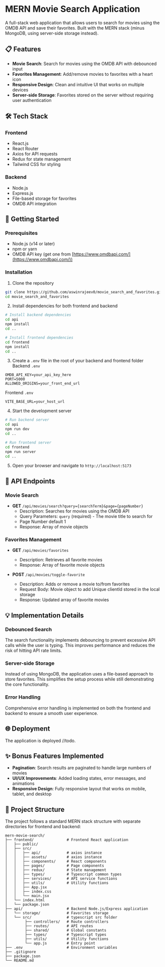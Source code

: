 # MERN Movie Search Application

A full-stack web application that allows users to search for movies using the OMDB API and save their favorites. Built with the MERN stack (minus MongoDB, using server-side storage instead).

## 📋 Features

- **Movie Search**: Search for movies using the OMDB API with debounced input
- **Favorites Management**: Add/remove movies to favorites with a heart icon
- **Responsive Design**: Clean and intuitive UI that works on multiple devices
- **Server-side Storage**: Favorites stored on the server without requiring user authentication

## 🛠️ Tech Stack

### Frontend
- React.js
- React Router
- Axios for API requests
- Redux for state management
- Tailwind CSS for styling

### Backend
- Node.js
- Express.js
- File-based storage for favorites
- OMDB API integration

## 🚀 Getting Started

### Prerequisites
- Node.js (v14 or later)
- npm or yarn
- OMDB API key (get one from [https://www.omdbapi.com/](https://www.omdbapi.com/))

### Installation

1. Clone the repository
```bash
git clone https://github.com/aswinrajeev0/movie_search_and_favorites.git
cd movie_search_and_favorites
```

2. Install dependencies for both frontend and backend
```bash
# Install backend dependencies
cd api
npm install
cd ..

# Install frontend dependencies
cd frontend
npm install
cd ..
```

3. Create a `.env` file in the root of your backend and frontend folder
Backend `.env`
```
OMDB_API_KEY=your_api_key_here
PORT=5000
ALLOWED_ORIGINS=your_front_end_url
```
Frontend `.env`

```
VITE_BASE_URL=your_host_url
```

4. Start the development server
```bash
# Run backend server
cd api
npm run dev
cd ..

# Run frontend server
cd frontend
npm run server
cd ..
```

5. Open your browser and navigate to `http://localhost:5173`

## 📝 API Endpoints

### Movie Search
- **GET** `/api/movies/search?query={searchTerm}&page={pageNumber}`
  - Description: Searches for movies using the OMDB API
  - Query Parameters: `query` (required) - The movie title to search for
  - Page Number default 1
  - Response: Array of movie objects

### Favorites Management
- **GET** `/api/movies/favorites`
  - Description: Retrieves all favorite movies
  - Response: Array of favorite movie objects

- **POST** `/api/movies/toggle-favorite`
  - Description: Adds or remove a movie to/from favorites
  - Request Body: Movie object to add
    Unique clientId stored in the local storage
  - Response: Updated array of favorite movies

## 💡 Implementation Details

### Debounced Search
The search functionality implements debouncing to prevent excessive API calls while the user is typing. This improves performance and reduces the risk of hitting API rate limits.

### Server-side Storage
Instead of using MongoDB, the application uses a file-based approach to store favorites. This simplifies the setup process while still demonstrating the core functionality.

### Error Handling
Comprehensive error handling is implemented on both the frontend and backend to ensure a smooth user experience.

## 🌐 Deployment

The application is deployed //todo.

## ✨ Bonus Features Implemented

- **Pagination**: Search results are paginated to handle large numbers of movies
- **UI/UX Improvements**: Added loading states, error messages, and animations
- **Responsive Design**: Fully responsive layout that works on mobile, tablet, and desktop

## 🔄 Project Structure

The project follows a standard MERN stack structure with separate directories for frontend and backend:

```
mern-movie-search/
├── frontend/               # Frontend React application
│   ├── public/
│   ├── src/
│   │   ├── api/            # axios instance
│   │   ├── assets/         # axios instance
│   │   ├── components/     # React components
│   │   ├── pages/          # Page components
│   │   ├── redux/          # State management
│   │   ├── types/          # Typescript common types
│   │   ├── services/       # API service functions
│   │   ├── utils/          # Utility functions
│   │   ├── App.jsx
│   │   ├── index.css
│   │   └── main.jsx
│   └── index.html
│   └── package.json
├── api/                    # Backend Node.js/Express application
│   └── storage/            # Favorites storage
│   └── src/                # typescript src folder
│        ├── controllers/   # Route controllers
│        ├── routes/        # API routes
│        ├── shared/        # Global constants
│        ├── types/         # Typescript types
│        ├── utils/         # Utility functions
│        └── app.js         # Entry point
├── .env                    # Environment variables
├── .gitignore
├── package.json
└── README.md
```